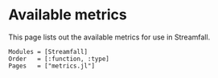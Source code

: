 # Available metrics

This page lists out the available metrics for use in Streamfall.

```@autodocs
Modules = [Streamfall]
Order   = [:function, :type]
Pages   = ["metrics.jl"]
```